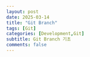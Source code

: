```yaml
---
layout: post
date: 2025-03-14
title: "Git Branch"
tags: [Git]
categories: [Development,Git]
subtitle: Git Branch 기초
comments: false
---
```

